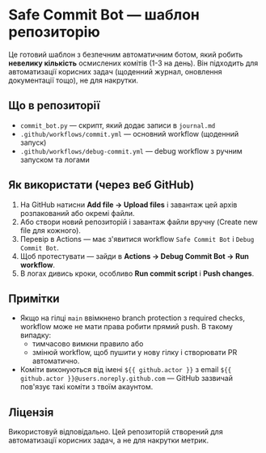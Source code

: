 # Safe Commit Bot — шаблон репозиторію

Це готовий шаблон з безпечним автоматичним ботом, який робить **невелику кількість** осмислених комітів (1-3 на день).
Він підходить для автоматизації корисних задач (щоденний журнал, оновлення документації тощо), не для накрутки.

## Що в репозиторії
- `commit_bot.py` — скрипт, який додає записи в `journal.md`
- `.github/workflows/commit.yml` — основний workflow (щоденний запуск)
- `.github/workflows/debug-commit.yml` — debug workflow з ручним запуском та логами

## Як використати (через веб GitHub)
1. На GitHub натисни **Add file → Upload files** і завантаж цей архів розпакований або окремі файли.
2. Або створи новий репозиторій і завантаж файли вручну (Create new file для кожного).
3. Перевір в Actions — має з'явитися workflow `Safe Commit Bot` і `Debug Commit Bot`.
4. Щоб протестувати — зайди в **Actions → Debug Commit Bot → Run workflow**.
5. В логах дивись кроки, особливо **Run commit script** і **Push changes**.

## Примітки
- Якщо на гілці `main` ввімкнено branch protection з required checks, workflow може не мати права робити прямий push. В такому випадку:
  - тимчасово вимкни правило або
  - змінюй workflow, щоб пушити у нову гілку і створювати PR автоматично.
- Коміти виконуються від імені `${{ github.actor }}` з email `${{ github.actor }}@users.noreply.github.com` — GitHub зазвичай пов'язує такі коміти з твоїм акаунтом.

## Ліцензія
Використовуй відповідально. Цей репозиторій створений для автоматизації корисних задач, а не для накрутки метрик.
